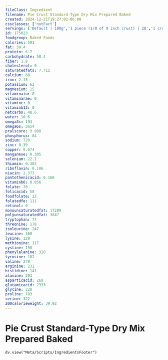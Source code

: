 ```yaml
---
fileClass: Ingredient
filename: Pie Crust Standard-Type Dry Mix Prepared Baked
created: 2024-12-21T19:27:02-06:00
cssclasses: ['nutFact']
servings: ['Default | 100g','1 piece (1/8 of 9 inch crust) | 20','1 crust, single 9 inch | 160']
id: 175023
foodgroup: Baked Foods
calories: 501
fat: 30.4
protein: 6.7
carbohydrate: 50.4
fiber: 1.8
cholesterol: 0
saturatedfats: 7.711
calcium: 60
iron: 2.15
potassium: 62
magnesium: 15
vitaminaiu: 0
vitaminarae: 0
vitaminc: 0
vitaminb12: 0
netcarbs: 48.6
water: 10.6
omega3s: 193
omega6s: 3654
pralscore: 3.908
phosphorus: 84
sodium: 729
zinc: 0.39
copper: 0.074
manganese: 0.305
selenium: 22.1
thiamin: 0.303
riboflavin: 0.186
niacin: 2.373
pantothenicacid: 0.168
vitaminb6: 0.056
folate: 70
folicacid: 58
foodfolate: 12
folatedfe: 111
retinol: 0
monounsaturatedfat: 17289
polyunsaturatedfat: 3847
tryptophan: 77
threonine: 178
isoleucine: 247
leucine: 460
lysine: 129
methionine: 117
cystine: 150
phenylalanine: 328
tyrosine: 182
valine: 279
arginine: 231
histidine: 141
alanine: 203
asparticacid: 269
glutamicacid: 2333
glycine: 228
proline: 783
serine: 322
200calorieweight: 39.92
---
```


# Pie Crust Standard-Type Dry Mix Prepared Baked

```dataviewjs
dv.view("Meta/Scripts/IngredientsFooter")
```